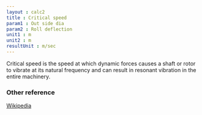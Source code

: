 ```yaml
---
layout : calc2
title : Critical speed
param1 : Out side dia
param2 : Roll deflection
unit1 : m
unit2 : m
resultUnit : m/sec
---
```


Critical  speed is the speed at which dynamic forces causes a shaft or rotor to vibrate  at its natural frequency and can result in resonant vibration in the entire machinery.
### Other reference
[Wikipedia](https://en.wikipedia.org/wiki/Critical_speed)



<script>  
    const inputs = document.querySelectorAll('.outlined-field input:not([readonly])');    
    inputs.forEach(input => {
      // Check on input
      input.addEventListener('input', () => {
        if (input.value) {
          input.closest('.outlined-field').classList.add('has-content');
        } else {
          input.closest('.outlined-field').classList.remove('has-content');
        }        
        // Auto-calculate on every input change
        calculate();
      });      
      // Check on page load
      if (input.value) {
        input.closest('.outlined-field').classList.add('has-content');
      }
    });

    // Calculate function 
    function calculate() {
      const outsideDia = parseFloat(document.getElementById('param1').value) || 0;
      const deflection = parseFloat(document.getElementById('param2').value) || 0;
      
      //const param4 = parseFloat(document.getElementById('param4').value) || 0;
      //const param5 = parseFloat(document.getElementById('param5').value) || 0;
      
      // Example calculation: sum of all parameters
      // Replace this with your actual formula
      const result = ((93.96 * outsideDia) / Math.sqrt(deflection))
      
      document.getElementById('result').value = result.toFixed(2);
    }


</script>